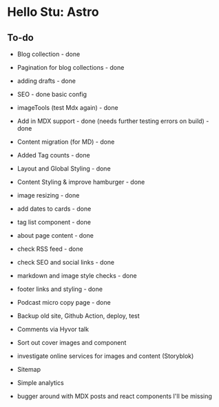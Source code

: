 # Hello Stu: Astro

## To-do

- Blog collection - done
- Pagination for blog collections - done
- adding drafts - done
- SEO - done basic config
- imageTools (test Mdx again) - done
- Add in MDX support - done (needs further testing errors on build) - done
- Content migration (for MD) - done
- Added Tag counts - done
- Layout and Global Styling - done
- Content Styling & improve hamburger - done
- image resizing - done
- add dates to cards - done
- tag list component - done
- about page content - done
- check RSS feed - done
- check SEO and social links - done
- markdown and image style checks - done
- footer links and styling - done
- Podcast micro copy page - done

- Backup old site, Github Action, deploy, test

- Comments via Hyvor talk
- Sort out cover images and component
- investigate online services for images and content (Storyblok)
- Sitemap
- Simple analytics
- bugger around with MDX posts and react components I'll be missing
